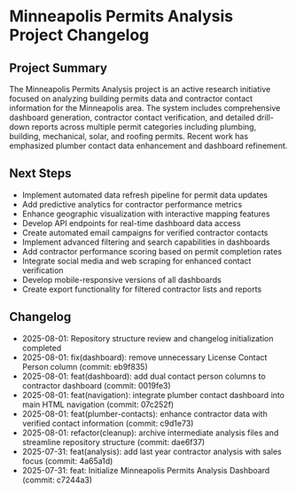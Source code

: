 # Minneapolis Permits Analysis Project Changelog

## Project Summary
The Minneapolis Permits Analysis project is an active research initiative focused on analyzing building permits data and contractor contact information for the Minneapolis area. The system includes comprehensive dashboard generation, contractor contact verification, and detailed drill-down reports across multiple permit categories including plumbing, building, mechanical, solar, and roofing permits. Recent work has emphasized plumber contact data enhancement and dashboard refinement.

## Next Steps
- Implement automated data refresh pipeline for permit data updates
- Add predictive analytics for contractor performance metrics
- Enhance geographic visualization with interactive mapping features
- Develop API endpoints for real-time dashboard data access
- Create automated email campaigns for verified contractor contacts
- Implement advanced filtering and search capabilities in dashboards
- Add contractor performance scoring based on permit completion rates
- Integrate social media and web scraping for enhanced contact verification
- Develop mobile-responsive versions of all dashboards
- Create export functionality for filtered contractor lists and reports

## Changelog

- 2025-08-01: Repository structure review and changelog initialization completed
- 2025-08-01: fix(dashboard): remove unnecessary License Contact Person column (commit: eb9f835)
- 2025-08-01: feat(dashboard): add dual contact person columns to contractor dashboard (commit: 0019fe3)
- 2025-08-01: feat(navigation): integrate plumber contact dashboard into main HTML navigation (commit: 07c252f)
- 2025-08-01: feat(plumber-contacts): enhance contractor data with verified contact information (commit: c9d1e73)
- 2025-08-01: refactor(cleanup): archive intermediate analysis files and streamline repository structure (commit: dae6f37)
- 2025-07-31: feat(analysis): add last year contractor analysis with sales focus (commit: 4a65a1d)
- 2025-07-31: feat: Initialize Minneapolis Permits Analysis Dashboard (commit: c7244a3)
